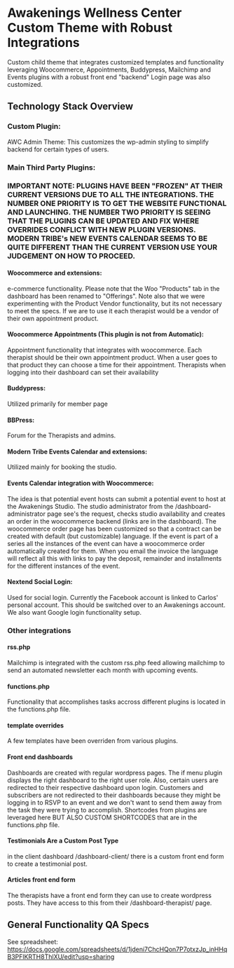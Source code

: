 # Awakenings Wellness Center Custom Theme with Robust Integrations

Custom child theme that integrates customized templates and functionality leveraging Woocommerce, Appointments, Buddypress, Mailchimp and Events plugins with a robust front end "backend" Login page was also customized.

## Technology Stack Overview

### Custom Plugin:

AWC Admin Theme: This customizes the wp-admin styling to simplify backend for certain types of users.

### Main Third Party Plugins:

### IMPORTANT NOTE: PLUGINS HAVE BEEN "FROZEN" AT THEIR CURRENT VERSIONS DUE TO ALL THE INTEGRATIONS. THE NUMBER ONE PRIORITY IS TO GET THE WEBSITE FUNCTIONAL AND LAUNCHING. THE NUMBER TWO PRIORITY IS SEEING THAT THE PLUGINS CAN BE UPDATED AND FIX WHERE OVERRIDES CONFLICT WITH NEW PLUGIN VERSIONS. MODERN TRIBE's NEW EVENTS CALENDAR SEEMS TO BE QUITE DIFFERENT THAN THE CURRENT VERSION USE YOUR JUDGEMENT ON HOW TO PROCEED.

#### Woocommerce and extensions:

e-commerce functionality. 
Please note that the Woo "Products" tab in the dashboard has been renamed to "Offerings". Note also that we were experimenting with the Product Vendor functionality, but its not necessary to meet the specs. If we are to use it each therapist would be a vendor of their own appointment product. 

#### Woocommerce Appointments (This plugin is not from Automatic):

Appointment functionality that integrates with woocommerce.
Each therapist should be their own appointment product. When a user goes to that product they can choose a time for their appointment. Therapists when logging into their dashboard can set their availability

#### Buddypress:
Utilized primarily for member page

#### BBPress:
Forum for the Therapists and admins.

#### Modern Tribe Events Calendar and extensions:
Utilized mainly for booking the studio.

#### Events Calendar integration with Woocommerce:
The idea is that potential event hosts can submit a potential event to host at the Awakenings Studio. 
The studio administrator from the /dashboard-administrator page see's the request, checks studio availability and creates an order in the woocommerce backend (links are in the dashboard). 
The woocommerce order page has been customized so that a contract can be created with default (but customizable) language. If the event is part of a series all the instances of the event can have a woocommerce order automatically created for them. When you email the invoice the language will reflect all this with links to pay the deposit, remainder and installments for the different instances of the event. 

#### Nextend Social Login:
Used for social login. 
Currently the Facebook account is linked to Carlos' personal account. This should be switched over to an Awakenings account.
We also want Google login functionality setup.

### Other integrations

#### rss.php

Mailchimp is integrated with the custom rss.php feed allowing mailchimp to send an automated newsletter each month with upcoming events.

#### functions.php

Functionality that accomplishes tasks accross different plugins is located in the functions.php file. 

#### template overrides
A few templates have been overriden from various plugins.

#### Front end dashboards
Dashboards are created with regular wordpress pages. The if menu plugin displays the right dashboard to the right user role. Also, certain users are redirected to their respective dashboard upon login. Customers and subscribers are not redirected to their dashboards because they might be logging in to RSVP to an event and we don't want to send them away from the task they were trying to accomplish. Shortcodes from plugins are leveraged here BUT ALSO CUSTOM SHORTCODES that are in the functions.php file. 

#### Testimonials Are a Custom Post Type
in the client dashboard /dashboard-client/ there is a custom front end form to create a testimonial post.

#### Articles front end form
The therapists have a front end form they can use to create wordpress posts. They have access to this from their /dashboard-therapist/ page.

## General Functionality QA Specs

See spreadsheet:
https://docs.google.com/spreadsheets/d/1jdeni7ChcHQon7P7otxzJp_inHHqB3PFlKRTH8ThlXU/edit?usp=sharing







